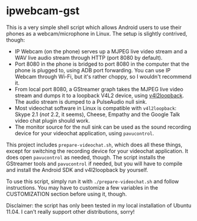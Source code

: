 ipwebcam-gst
============

This is a very simple shell script which allows Android users to use their phones as a webcam/microphone in Linux. The setup is slightly contrived, though:

* IP Webcam (on the phone) serves up a MJPEG live video stream and a WAV live audio stream through HTTP (port 8080 by default).
* Port 8080 in the phone is bridged to port 8080 in the computer that the phone is plugged to, using ADB port forwarding. You can use IP Webcam through Wi-Fi, but it's rather choppy, so I wouldn't recommend it.
* From local port 8080, a GStreamer graph takes the MJPEG live video stream and dumps it to a loopback V4L2 device, using [v4l2loopback](https://github.com/umlaeute/v4l2loopback). The audio stream is dumped to a PulseAudio null sink.
* Most videochat software in Linux is compatible with `v4l2loopback`: Skype 2.1 (*not* 2.2, it seems), Cheese, Empathy and the Google Talk video chat plugin should work.
* The monitor source for the null sink can be used as the sound recording device for your videochat application, using `pavucontrol`.

This project includes `prepare-videochat.sh`, which does all these things, except for switching the recording device for your videochat application. It does open `pavucontrol` as needed, though. The script installs the GStreamer tools and `pavucontrol` if needed, but you will have to compile and install the Android SDK and v4l2loopback by yourself.

To use this script, simply run it with `./prepare-videochat.sh` and follow instructions. You may have to customize a few variables in the CUSTOMIZATION section before using it, though.

Disclaimer: the script has only been tested in my local installation of Ubuntu 11.04. I can't really support other distributions, sorry!
